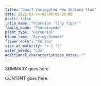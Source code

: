 ```yaml
---
title: "Dwarf Variegated New Zealand Flax"
date: 2022-07-24T00:00:00-05:00
draft: false
latin_name: "Phormium 'Tiny Tiger'"
family_name: "Phormiaceae"
plant_type: "Perennial"
bloom_time: "Spring;Summer"
flower_color: "Yellow"
size_at_maturity: "< 1 ft"
water_needs: "Low"
additional_characteristices_notes: ""
---
```


SUMMARY goes here.

<!--more-->

CONTENT goes here.